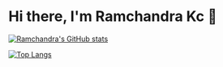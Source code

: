 # Hi there, I'm Ramchandra Kc 👋

<!--[Click here to go to my personal website!](https://ramchandrakc.com.np/) -->

[![Ramchandra's GitHub stats](https://github-readme-stats.vercel.app/api?username=ramchandra-kc&count_private=true&include_all_commits=true&show_icons=true&theme=github_dark&hide_border=true)](https://github.com/ramchandra-kc)

[![Top Langs](https://github-readme-stats.vercel.app/api/top-langs/?username=ramchandra-kc&langs_count=10&layout=compact&theme=github_dark&hide_border=true)](https://github.com/ramchandra-kc)

<!--
**ramchandra-kc/ramchandra-kc** is a ✨ _special_ ✨ repository because its `README.md` (this file) appears on your GitHub profile.

Here are some ideas to get you started:

- 🔭 I’m currently working on ...
- 🌱 I’m currently learning ...
- 👯 I’m looking to collaborate on ...
- 🤔 I’m looking for help with ...
- 💬 Ask me about ...
- 📫 How to reach me: ...
- 😄 Pronouns: ...
- ⚡ Fun fact: ...
-->
